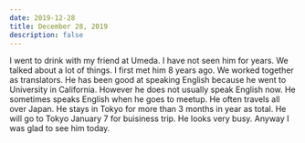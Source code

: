 ```yaml
---
date: 2019-12-28
title: December 28, 2019
description: false
---
```


I went to drink with my friend at Umeda. I have not seen him for years. We talked about a lot of things. I first met him 8 years ago. We worked together as translators. He has been good at speaking English because he went to University in California. However he does not usually speak English now. He sometimes speaks English when he goes to meetup. He often travels all over Japan. He stays in Tokyo for more than 3 months in year as total. He will go to Tokyo January 7 for buisiness trip. He looks very busy. Anyway I was glad to see him today.